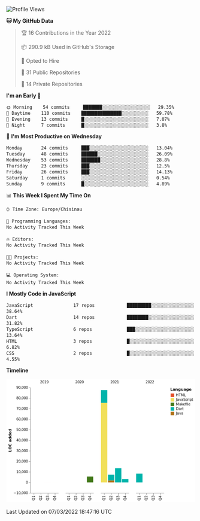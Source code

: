 <!--START_SECTION:waka-->
![Profile Views](http://img.shields.io/badge/Profile%20Views-0-blue)

**🐱 My GitHub Data** 

> 🏆 16 Contributions in the Year 2022
 > 
> 📦 290.9 kB Used in GitHub's Storage 
 > 
> 💼 Opted to Hire
 > 
> 📜 31 Public Repositories 
 > 
> 🔑 14 Private Repositories  
 > 
**I'm an Early 🐤** 

```text
🌞 Morning    54 commits     ███████░░░░░░░░░░░░░░░░░░   29.35% 
🌆 Daytime    110 commits    ███████████████░░░░░░░░░░   59.78% 
🌃 Evening    13 commits     █░░░░░░░░░░░░░░░░░░░░░░░░   7.07% 
🌙 Night      7 commits      █░░░░░░░░░░░░░░░░░░░░░░░░   3.8%

```
📅 **I'm Most Productive on Wednesday** 

```text
Monday       24 commits     ███░░░░░░░░░░░░░░░░░░░░░░   13.04% 
Tuesday      48 commits     ██████░░░░░░░░░░░░░░░░░░░   26.09% 
Wednesday    53 commits     ███████░░░░░░░░░░░░░░░░░░   28.8% 
Thursday     23 commits     ███░░░░░░░░░░░░░░░░░░░░░░   12.5% 
Friday       26 commits     ███░░░░░░░░░░░░░░░░░░░░░░   14.13% 
Saturday     1 commits      ░░░░░░░░░░░░░░░░░░░░░░░░░   0.54% 
Sunday       9 commits      █░░░░░░░░░░░░░░░░░░░░░░░░   4.89%

```


📊 **This Week I Spent My Time On** 

```text
⌚︎ Time Zone: Europe/Chisinau

💬 Programming Languages: 
No Activity Tracked This Week

🔥 Editors: 
No Activity Tracked This Week

🐱‍💻 Projects: 
No Activity Tracked This Week

💻 Operating System: 
No Activity Tracked This Week

```

**I Mostly Code in JavaScript** 

```text
JavaScript               17 repos            █████████░░░░░░░░░░░░░░░░   38.64% 
Dart                     14 repos            ████████░░░░░░░░░░░░░░░░░   31.82% 
TypeScript               6 repos             ███░░░░░░░░░░░░░░░░░░░░░░   13.64% 
HTML                     3 repos             █░░░░░░░░░░░░░░░░░░░░░░░░   6.82% 
CSS                      2 repos             █░░░░░░░░░░░░░░░░░░░░░░░░   4.55%

```


**Timeline**

![Chart not found](https://raw.githubusercontent.com/opimand/opimand/main/charts/bar_graph.png) 


 Last Updated on 07/03/2022 18:47:16 UTC
<!--END_SECTION:waka-->
